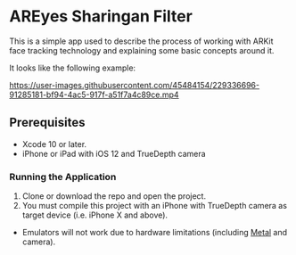 #  AREyes Sharingan Filter 
This is a simple app used to describe the process of working with ARKit face tracking technology and explaining some basic concepts around it.

It looks like the following example:

https://user-images.githubusercontent.com/45484154/229336696-91285181-bf94-4ac5-917f-a51f7a4c89ce.mp4


## Prerequisites
- Xcode 10 or later.
- iPhone or iPad with iOS 12 and TrueDepth camera

### Running the Application
1. Clone or download the repo and open the project.  
2. You must compile this project with an iPhone with TrueDepth camera as target device (i.e. iPhone X and above).   
- Emulators will not work due to hardware limitations (including [Metal](https://developer.apple.com/metal/) and camera).
